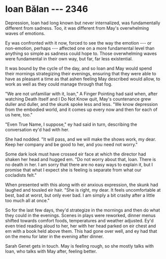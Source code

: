 # Ioan Bălan --- 2346

Depression, Ioan had long known but never internalized, was fundamentally different from sadness. Too, it was different from May's overwhelming waves of emotions.

Ey was confronted with it now, forced to see the way the emotion --- or non-emotion, perhaps --- affected one on a more fundamental level than anything so simple as sadness could hope to. Those overwhelming waves were fundamental in their own way, but far, far less existential.

It was bound by the cycle of the day, and so Ioan and May would spend their mornings strategizing their evenings, ensuring that they were able to have as pleasant a time as that ashen feeling May described would allow, to work as well as they could manage through that fog.

"We are not unfamiliar with it, Ioan," A Finger Pointing had said when, after watching Death Itself and I Do Not Know quit, May's countenance grew duller and duller, and the skunk spoke less and less. "We know depression from the embodied world, and it comes up every now and then for each of us here, too."

"Even True Name, I suppose," ey had said in turn, describing the conversation ey'd had with her.

She had nodded. "It will pass, and we will make the shows work, my dear. Keep her company and be good to her, and you need not worry."

Some dark look must have crossed eir face at which the director had shaken her head and hugged em. "Do not worry about that, Ioan. There is no death in her. I am sorry that there are no easy ways to explain it, but I promise that what I expect she is feeling is separate from what our cocladists felt."

When presented with this along with eir anxious expression, the skunk had laughed and tousled eir hair. "She is right, my dear. It feels uncomfortable at best, bad at worst, but only ever bad. I am simply a bit crashy after a little too much all at once."

So for the last few days, they'd strategize in the mornings and then do what they could in the evenings. Scenes in plays were reworked, dinner menus shifted towards comfort foods, temperatures and weather adjusted. Ey'd even tried reading aloud to her, her with her head parked on eir chest and em with a book held above them. This had gone over well, and ey had that on the menu for later in the evening after dinner.

Sarah Genet gets in touch. May is feeling rough, so she mostly talks with Ioan, who talks with May after, feeling better.

